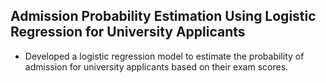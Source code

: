 ## Admission Probability Estimation Using Logistic Regression for University Applicants
* Developed a logistic regression model to estimate the probability of admission for university applicants based on their exam scores.
